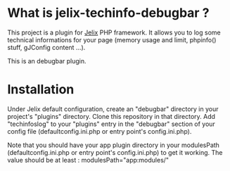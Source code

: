 What is jelix-techinfo-debugbar ?
==============================

This project is a plugin for [Jelix](http://jelix.org) PHP framework. It allows you to log some technical informations for your page (memory usage and limit, phpinfo() stuff, gJConfig content ...).

This is an debugbar plugin.



Installation
============

Under Jelix default configuration, create an "debugbar" directory in your project's "plugins" directory.
Clone this repository in that directory.
Add "techinfoslog" to your "plugins" entry in the "debugbar" section of your config file (defaultconfig.ini.php or entry point's config.ini.php).

Note that you should have your app plugin directory in your modulesPath (defaultconfig.ini.php or entry point's config.ini.php) to get it working.
The value should be at least :
    modulesPath="app:modules/"




